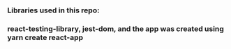 ### Libraries used in this repo: 
### react-testing-library, jest-dom, and the app was created using yarn create react-app